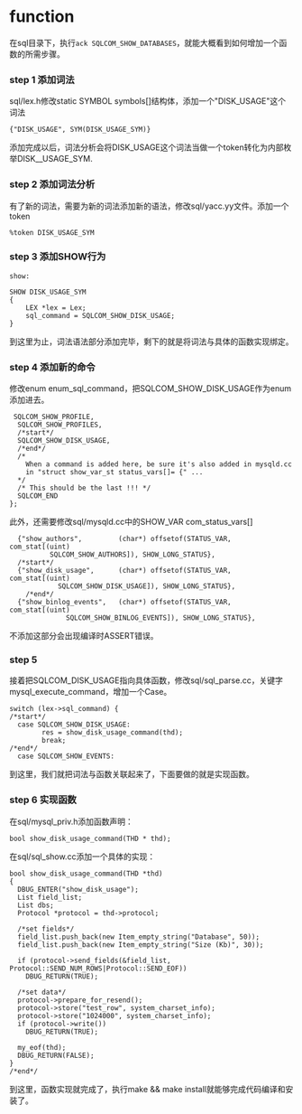 # function

在sql目录下，执行`ack SQLCOM_SHOW_DATABASES`，就能大概看到如何增加一个函数的所需步骤。
### step 1 添加词法

sql/lex.h修改static SYMBOL symbols[]结构体，添加一个"DISK_USAGE"这个词法


    {"DISK_USAGE", SYM(DISK_USAGE_SYM)}


添加完成以后，词法分析会将DISK_USAGE这个词法当做一个token转化为内部枚举DISK__USAGE_SYM.

### step 2 添加词法分析

有了新的词法，需要为新的词法添加新的语法，修改sql/yacc.yy文件。添加一个token

    %token DISK_USAGE_SYM

### step 3 添加SHOW行为


    show:

    SHOW DISK_USAGE_SYM
    {
        LEX *lex = Lex;
        sql_command = SQLCOM_SHOW_DISK_USAGE;
    }

到这里为止，词法语法部分添加完毕，剩下的就是将词法与具体的函数实现绑定。

### step 4 添加新的命令

修改enum enum_sql_command，把SQLCOM_SHOW_DISK_USAGE作为enum添加进去。

     SQLCOM_SHOW_PROFILE,
      SQLCOM_SHOW_PROFILES,
      /*start*/
      SQLCOM_SHOW_DISK_USAGE,
      /*end*/
      /*
        When a command is added here, be sure it's also added in mysqld.cc
        in "struct show_var_st status_vars[]= {" ...
      */
      /* This should be the last !!! */
      SQLCOM_END
    };

此外，还需要修改sql/mysqld.cc中的SHOW_VAR com_status_vars[]

      {"show_authors",         (char*) offsetof(STATUS_VAR, com_stat[(uint)
              SQLCOM_SHOW_AUTHORS]), SHOW_LONG_STATUS},
      /*start*/
      {"show_disk_usage",      (char*) offsetof(STATUS_VAR, com_stat[(uint)
                SQLCOM_SHOW_DISK_USAGE]), SHOW_LONG_STATUS},
        /*end*/
      {"show_binlog_events",   (char*) offsetof(STATUS_VAR, com_stat[(uint)
                  SQLCOM_SHOW_BINLOG_EVENTS]), SHOW_LONG_STATUS},

不添加这部分会出现编译时ASSERT错误。

### step 5

接着把SQLCOM_DISK_USAGE指向具体函数，修改sql/sql_parse.cc，关键字mysql_execute_command，增加一个Case。


    switch (lex->sql_command) {
    /*start*/
      case SQLCOM_SHOW_DISK_USAGE:
            res = show_disk_usage_command(thd);
            break;
    /*end*/
      case SQLCOM_SHOW_EVENTS:

到这里，我们就把词法与函数关联起来了，下面要做的就是实现函数。

### step 6 实现函数

在sql/mysql_priv.h添加函数声明：


    bool show_disk_usage_command(THD * thd);

在sql/sql_show.cc添加一个具体的实现：


    bool show_disk_usage_command(THD *thd)
    {
      DBUG_ENTER("show_disk_usage");
      List field_list;
      List dbs;
      Protocol *protocol = thd->protocol;

      /*set fields*/
      field_list.push_back(new Item_empty_string("Database", 50));
      field_list.push_back(new Item_empty_string("Size (Kb)", 30));

      if (protocol->send_fields(&field_list, Protocol::SEND_NUM_ROWS|Protocol::SEND_EOF))
        DBUG_RETURN(TRUE);

      /*set data*/
      protocol->prepare_for_resend();
      protocol->store("test_row", system_charset_info);
      protocol->store("1024000", system_charset_info);
      if (protocol->write())
        DBUG_RETURN(TRUE);

      my_eof(thd);
      DBUG_RETURN(FALSE);
    }
    /*end*/

到这里，函数实现就完成了，执行make && make install就能够完成代码编译和安装了。
